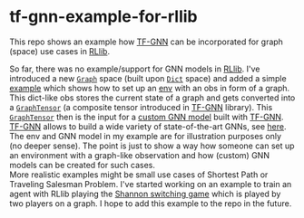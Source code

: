 # tf-gnn-example-for-rllib
This repo shows an example how [TF-GNN](https://blog.tensorflow.org/2021/11/introducing-tensorflow-gnn.html) can be incorporated for graph (space) use cases in [RLlib](https://docs.ray.io/en/latest/rllib/index.html).

So far, there was no example/support for GNN models in [RLlib](https://docs.ray.io/en/latest/rllib/index.html). I've introduced a new [`Graph`](https://github.com/kk-55/tf-gnn-example-for-rllib/blob/c8d341213d08eaed59bb4f388cf46a4716441c92/tfgnn_rllib/utils/spaces/graph.py#L12) space (built upon [`Dict`](https://gymnasium.farama.org/api/spaces/composite/#dict) space) and added a simple [example](https://github.com/kk-55/tf-gnn-example-for-rllib/blob/main/tfgnn_rllib/examples/graph_space.py) which shows how to set up an [env](https://github.com/kk-55/tf-gnn-example-for-rllib/blob/main/tfgnn_rllib/examples/env/graph_obs_env.py) with an obs in form of a graph. This dict-like obs stores the current state of a graph and gets converted into a [`GraphTensor`](https://github.com/tensorflow/gnn/blob/main/tensorflow_gnn/docs/guide/graph_tensor.md#introduction-to-graphtensor) (a composite tensor introduced in [TF-GNN](https://blog.tensorflow.org/2021/11/introducing-tensorflow-gnn.html) library). This [`GraphTensor`](https://github.com/tensorflow/gnn/blob/main/tensorflow_gnn/docs/guide/graph_tensor.md#introduction-to-graphtensor) then is the input for a [custom GNN model](https://github.com/kk-55/tf-gnn-example-for-rllib/blob/main/tfgnn_rllib/examples/models/graph_obs_model.py) built with [TF-GNN](https://blog.tensorflow.org/2021/11/introducing-tensorflow-gnn.html). [TF-GNN](https://blog.tensorflow.org/2021/11/introducing-tensorflow-gnn.html) allows to build a wide variety of state-of-the-art GNNs, see [here](https://github.com/tensorflow/gnn/blob/main/tensorflow_gnn/docs/guide/gnn_modeling.md#tf-gnn-modeling-guide).\
The env and GNN model in my example are for illustration purposes only (no deeper sense). The point is just to show a way how someone can set up an environment with a graph-like observation and how (custom) GNN models can be created for such cases.\
More realistic examples might be small use cases of Shortest Path or Traveling Salesman Problem. I've started working on an example to train an agent with RLlib playing the [Shannon switching game](https://en.wikipedia.org/wiki/Shannon_switching_game) which is played by two players on a graph. I hope to add this example to the repo in the future.
